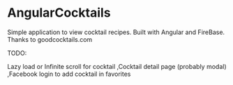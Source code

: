 AngularCocktails
================

Simple application to view cocktail recipes. Built with Angular and FireBase. Thanks to goodcocktails.com

TODO:

Lazy load or Infinite scroll for cocktail
,Cocktail detail page (probably modal)
,Facebook login to add cocktail in favorites
